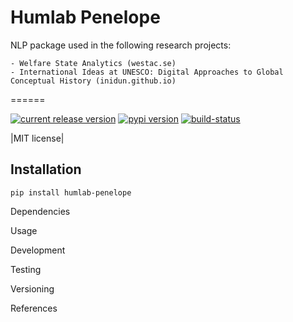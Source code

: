 # Humlab Penelope

NLP package used in the following research projects:

    - Welfare State Analytics (westac.se)
    - International Ideas at UNESCO: Digital Approaches to Global Conceptual History (inidun.github.io)

======

[![current release version](https://img.shields.io/github/release/humlab/penelope.svg?style=flat-square)](https://github.com/humlab/penelope/releases)
[![pypi version](https://img.shields.io/pypi/v/humlab-penelope.svg?style=flat-square)](https://pypi.python.org/pypi/humlab-penelope)
[![build-status](https://github.com/humlab/penelope/workflows/ci/badge.svg)](https://github.com/humlab/penelope/workflows/ci/badge.svg)
<!-- [![DOI](https://img.shields.io/badge/DOI-10.5281/zenodo.595120-blue.svg)](https://doi.org/10.5281/zenodo.595120) -->

|MIT license|

Installation
------------

```
pip install humlab-penelope
```

Dependencies

Usage

Development

Testing

Versioning

References

<!-- .. |Coverage-Status| image:: https://coveralls.io/repos/tqdm/tqdm/badge.svg?branch=master
   :target: https://coveralls.io/github/tqdm/tqdm
.. |CII Best Practices| image:: https://bestpractices.coreinfrastructure.org/projects/3264/badge
   :target: https://bestpractices.coreinfrastructure.org/projects/3264
.. |GitHub-Status| image:: https://img.shields.io/github/tag/tqdm/tqdm.svg?maxAge=86400&logo=github&logoColor=white
   :target: https://github.com/tqdm/tqdm/releases
.. |GitHub-Stars| image:: https://img.shields.io/github/stars/tqdm/tqdm.svg?logo=github&logoColor=white
   :target: https://github.com/tqdm/tqdm/stargazers
.. |GitHub-Commits| image:: https://img.shields.io/github/commit-activity/y/tqdm/tqdm.svg?logo=git&logoColor=white
   :target: https://github.com/tqdm/tqdm/graphs/commit-activity
.. |GitHub-Issues| image:: https://img.shields.io/github/issues-closed/tqdm/tqdm.svg?logo=github&logoColor=white
   :target: https://github.com/tqdm/tqdm/issues?q=
.. |GitHub-PRs| image:: https://img.shields.io/github/issues-pr-closed/tqdm/tqdm.svg?logo=github&logoColor=white
   :target: https://github.com/tqdm/tqdm/pulls
.. |GitHub-Contributions| image:: https://img.shields.io/github/contributors/tqdm/tqdm.svg?logo=github&logoColor=white
   :target: https://github.com/tqdm/tqdm/graphs/contributors
.. |GitHub-Updated| image:: https://img.shields.io/github/last-commit/tqdm/tqdm/master.svg?logo=github&logoColor=white&label=pushed
   :target: https://github.com/tqdm/tqdm/pulse
.. |PyPI-Downloads| image:: https://img.shields.io/pypi/dm/tqdm.svg?label=pypi%20downloads&logo=PyPI&logoColor=white
   :target: https://pypi.org/project/tqdm
.. |Py-Versions| image:: https://img.shields.io/pypi/pyversions/tqdm.svg?logo=python&logoColor=white
   :target: https://pypi.org/project/tqdm
.. |LICENCE| image:: https://img.shields.io/pypi/l/tqdm.svg
   :target: https://raw.githubusercontent.com/tqdm/tqdm/master/LICENCE
.. |DOI| image:: https://img.shields.io/badge/DOI-10.5281/zenodo.595120-blue.svg
   :target: https://doi.org/10.5281/zenodo.595120
.. |binder-demo| image:: https://mybinder.org/badge_logo.svg
   :target: https://mybinder.org/v2/gh/tqdm/tqdm/master?filepath=DEMO.ipynb
 -->
